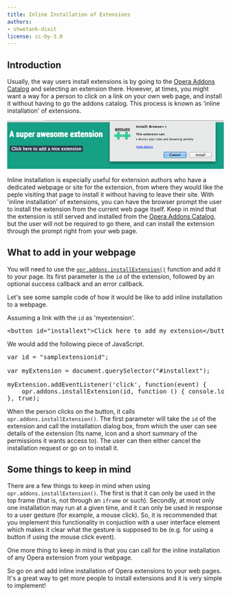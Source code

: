 ```yaml
---
title: Inline Installation of Extensions
authors:
- shwetank-dixit
license: cc-by-3.0
---
```


## Introduction

Usually, the way users install extensions is by going to the [Opera Addons Catalog](http://addons.opera.com) and selecting an extension there. However, at times, you might want a way for a person to click on a link on your own web page, and install it without having to go the addons catalog. This process is known as 'inline installation' of extensions.

![image](/static/images/inline_install.png)

Inline installation is especially useful for extension authors who have a dedicated webpage or site for the extension, from where they would like the peple visiting that page to install it without having to leave their site. With 'inline installation' of extensions, you can have the browser prompt the user to install the extension from the current web page itself. Keep in mind that the extension is still served and installed from the [Opera Addons Catalog](http://addons.opera.com), but the user will not be required to go there, and can install the extension through the prompt right from your web page.

## What to add in your webpage

You will need to use the [`opr.addons.installExtension()`](addons.html#method-installextension) function and add it to your page. Its first parameter is the `id` of the extension, followed by an optional success callback and an error callback.

Let's see some sample code of how it would be like to add inline installation to a webpage.

Assuming a link with the `id` as 'myextension'.

<pre class="prettyprint">&lt;button id=&quot;installext&quot;&gt;Click here to add my extension&lt;/button&gt;.</pre>

We would add the following piece of JavaScript.

<pre class="prettyprint">var id = &quot;samplextensionid&quot;;

var myExtension = document.querySelector(&quot;#installext&quot;);

myExtension.addEventListener(&#39;click&#39;, function(event) {
    opr.addons.installExtension(id, function () { console.log(&#39;success&#39;);}, function (errorMessage) {console.log(&#39;Error: &#39;+errorMessage)});
}, true);</pre>

When the person clicks on the button, it calls `opr.addons.installExtension()`. The first parameter will take the `id` of the extension and call the installation dialog box, from which the user can see details of the extension (Its name, icon and a short summary of the permissions it wants access to). The user can then either cancel the installation request or go on to install it.

## Some things to keep in mind

There are a few things to keep in mind when using `opr.addons.installExtension()`. The first is that it can only be used in the top frame (that is, not through an `iframe` or such). Secondly, at most only one installation may run at a given time, and it can only be used in response to a user gesture (for example, a mouse click). So, it is recommended that you implement this functionality in conjuction with a user interface element which makes it clear what the gesture is supposed to be (e.g. for using a button if using the mouse click event).

One more thing to keep in mind is that you can call for the inline installation of any Opera extension from your webpage.

So go on and add inline installation of Opera extensions to your web pages. It's a great way to get more people to install extensions and it is very simple to implement!
